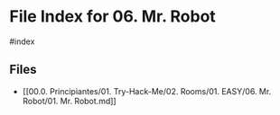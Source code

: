 # File Index for 06. Mr. Robot
#index

## Files

- [[00.0. Principiantes/01. Try-Hack-Me/02. Rooms/01. EASY/06. Mr. Robot/01. Mr. Robot.md]]
